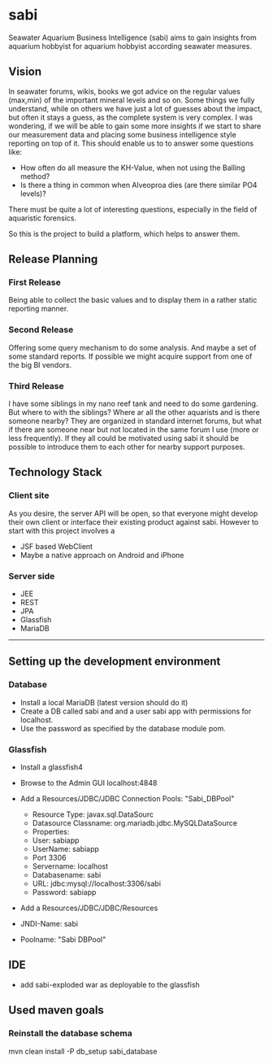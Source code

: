 # sabi

Seawater Aquarium Business Intelligence (sabi) aims to gain insights from aquarium hobbyist for aquarium hobbyist according seawater measures.

## Vision

In seawater forums, wikis, books we got advice on the regular values (max,min) of the important mineral levels and so on.
Some things we fully understand, while on others we have just a lot of guesses about the impact, but often it stays a guess, as the complete system is very complex.
I was wondering, if we will be able to gain some more insights if we start to share our measurement data and placing some business intelligence style reporting on top of it.
This should enable us to to answer some questions like:

* How often do all measure the KH-Value, when not using the Balling method?
* Is there a thing in common when Alveoproa dies (are there similar PO4 levels)?

There must be quite a lot of interesting questions, especially in the field of aquaristic forensics.

So this is the project to build a platform, which helps to answer them.

## Release Planning

### First Release

Being able to collect the basic values and to display them in a rather static reporting manner.

### Second Release

Offering some query mechanism to do some analysis. And maybe a set of some standard reports.
If possible we might acquire support from one of the big BI vendors. 

### Third Release 

I have some siblings in my nano reef tank and need to do some gardening. But where to with the siblings? Where ar all the other aquarists and is there someone nearby?
They are organized in standard internet forums, but what if there are someone near but not located in the same forum I use (more or less frequently).
If they all could be motivated using sabi it should be possible to introduce them to each other for nearby support purposes.


## Technology Stack

### Client site
As you desire, the server API will be open, so that everyone might develop their own client or interface their existing product
against sabi. However to start with this project involves a

* JSF based WebClient
* Maybe a native approach on Android and iPhone

### Server side
* JEE
* REST
* JPA
* Glassfish
* MariaDB

----

## Setting up the development environment

### Database

* Install a local MariaDB (latest version should do it)
* Create a DB called sabi and and a user sabi app with permissions for localhost.
* Use the password as specified by the database module pom.

### Glassfish
 * Install a glassfish4
 * Browse to the Admin GUI localhost:4848
 * Add a Resources/JDBC/JDBC Connection Pools: "Sabi_DBPool"
   * Resource Type: javax.sql.DataSourc
   * Datasource Classname: org.mariadb.jdbc.MySQLDataSource
   * Properties:
   * User: sabiapp
   * UserName: sabiapp
   * Port 3306
   * Servername: localhost
   * Databasename: sabi
   * URL: jdbc:mysql://localhost:3306/sabi
   * Password: sabiapp

  * Add a Resources/JDBC/JDBC/Resources
  * JNDI-Name: sabi
  * Poolname: "Sabi DBPool"

## IDE

* add sabi-exploded war as deployable to the glassfish


## Used maven goals

### Reinstall the database schema
mvn clean install -P db_setup sabi_database


